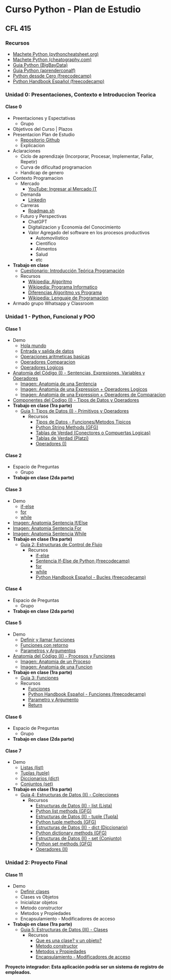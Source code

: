 # Curso Python - Plan de Estudio

## CFL 415

### Recursos

- [Machete Python (pythoncheatsheet.org)](https://www.pythoncheatsheet.org/cheatsheet/basics)
- [Machete Python (cheatography.com)](https://cheatography.com/torerohk/cheat-sheets/python-3-espanol/)
- [Guia Python (BigBayData)](https://www.bigbaydata.com/ejercicios-tipos-de-datos-python/)
- [Guia Python (aprenderconalf)](https://aprendeconalf.es/docencia/python/ejercicios/tipos-datos/)
- [Python dessde Cero (freecodecamp)](https://www.freecodecamp.org/espanol/news/aprende-a-programar-en-python-desde-cero-curso-completo-gratis/)
- [Python Handbook Español (freecodecamp)](https://www.freecodecamp.org/espanol/news/el-manual-de-python/)

### Unidad 0: Presentaciones, Contexto e Introduccion Teorica

#### Clase 0

- Preentaciones y Espectativas
  - Grupo
- Objetivos del Curso | Plazos
- Presentacion Plan de Estudio
  - [Repositorio Github](https://github.com/estebanmatias92/curso-python-plan-de-estudio-CFL415/blob/main/README.md)
  - Explicacion
- Aclaraciones
  - Ciclo de aprendizaje (Incorporar, Procesar, Implementar, Fallar, Repetir)
  - Curva de dificultad programacion
  - Handicap de genero
- Contexto Programacion
  - Mercado
    - [YouTube: Ingresar al Mercado IT](https://www.youtube.com/watch?v=BctKQ6HX1eI)
  - Demanda
    - [Linkedin](https://www.linkedin.com/)
  - Carreras
    - [Roadmap.sh](https://roadmap.sh/)
  - Futuro y Perspectivas
    - ChatGPT
    - Digitalizacion y Economia del Conocimiento
    - Valor Agregado del software en los procesos productivos
      - Automovilistico
      - Cientifico
      - Alimentos
      - Salud
      - etc
- **Trabajo en clase**
  - [Cuestionario: Introducción Teórica Programación](https://docs.google.com/document/d/1cvWBhaWzbJlcBE7YE6Zvu_XaBKKWUB25KUJ0UNnhYec/edit?usp=sharing)
  - Recursos
    - [Wikipedia: Algoritmo](https://es.wikipedia.org/wiki/Algoritmo)
    - [Wikipedia: Programa Informatico](https://es.wikipedia.org/wiki/Programa_inform%C3%A1tico)
    - [Diferencias Algoritmo vs Programa](https://www.diferenciador.com/algoritmo-y-programa/#:~:text=La%20diferencia%20entre%20un%20algoritmo,escritos%20en%20lenguaje%20de%20programaci%C3%B3n.)
    - [Wikipedia: Lenguaje de Programacion](https://es.wikipedia.org/wiki/Lenguaje_de_programaci%C3%B3n)
- Armado grupo Whatsapp y Classroom
  
### Unidad 1 - Python, Funcional y POO

#### Clase 1

- Demo
  - [Hola mundo](https://github.com/estebanmatias92/curso-python-plan-de-estudio-CFL415/blob/main/Unidad%201%20-%20Python%2C%20Funcional%20y%20POO/Clase%201/Demo/hola_mundo.py)
  - [Entrada y salida de datos](https://github.com/estebanmatias92/curso-python-plan-de-estudio-CFL415/blob/main/Unidad%201%20-%20Python%2C%20Funcional%20y%20POO/Clase%201/Demo/entrada_salida.py)
  - [Operaciones aritmeticas basicas](https://github.com/estebanmatias92/curso-python-plan-de-estudio-CFL415/blob/main/Unidad%201%20-%20Python%2C%20Funcional%20y%20POO/Clase%201/Demo/aritmetica.py)
  - [Operadores Comparacion](https://github.com/estebanmatias92/curso-python-plan-de-estudio-CFL415/blob/main/Unidad%201%20-%20Python%2C%20Funcional%20y%20POO/Clase%201/Demo/operadores_comparacion.py)
  - [Operadores Logicos](https://github.com/estebanmatias92/curso-python-plan-de-estudio-CFL415/blob/main/Unidad%201%20-%20Python%2C%20Funcional%20y%20POO/Clase%201/Demo/operadores_logicos.py)
- [Anatomía del Código (I) - Sentencias, Expresiones, Variables y Operadores](https://docs.google.com/document/d/1x05TEvptNmd2wyo5TsOFnmxXzQVtSFkVTSawUbf-9LI/edit?usp=sharing)
  - [Imagen: Anatomia de una Sentencia](https://drive.google.com/file/d/1OUOsqQsQIiIYDOSWMjSoelrtTsiWdvvO/view?usp=sharing)
  - [Imagen: Anatomia de una Expression + Operadores Logicos](https://drive.google.com/file/d/1OZw-opNLfSNCU8mN66d6EblATrM_VYTa/view?usp=sharing)
  - [Imagen: Anatomia de una Expression + Operadores de Comparacion](https://drive.google.com/file/d/1OalZgbAxMfWvrs_DsGOELiiH3ApTwLla/view?usp=sharing)
- [Componentes del Codigo (I) - Tipos de Datos y Operadores](https://docs.google.com/document/d/1RKF5o8h2fKYu--aQuD5yjtBknbGMLOn6U-8-_ir0zPY/edit?usp=sharing)
- **Trabajo en clase (1ra parte)**
  - [Guia 1: Tipos de Datos (I) - Primitivos y Operadores](https://docs.google.com/document/d/1gzKvbuNUeaD8uB_m5r4r_Ygit1doycLDiitm2gZDOs0/edit?usp=sharing)
    - Recursos
      - [Tipos de Datos - Funciones/Metodos Tipicos](https://docs.google.com/document/d/16cr0tFi2WmSWPjK0gCcHHs1EoiRKIefcqpDzB8-FVYI/edit?usp=sharing)
      - [Python String Methods (GFG)](https://www.geeksforgeeks.org/python-string-methods/)
      - [Tablas de Verdad (Conectores o Compuertas Logicas)](https://lamaquinaoraculo.com/matematicas/tablas-verdad-proposicional/)
      - [Tablas de Verdad (Platzi)](https://www.youtube.com/watch?v=Pfyuv5ZnNNw)
      - [Operadores (I)](https://docs.google.com/document/d/1s5JDnLh8JhvSQxtsx2ZIYkeqnwo17Fn3Yd4Mb45SKrQ/edit?usp=sharing)

#### Clase 2

- Espacio de Preguntas
  - Grupo
- **Trabajo en clase (2da parte)**

#### Clase 3

- Demo
  - [if-else](https://github.com/estebanmatias92/curso-python-plan-de-estudio-CFL415/blob/main/Unidad%201%20-%20Python%2C%20Funcional%20y%20POO/Clase%203/Demo/if-else.py)
  - [for](https://github.com/estebanmatias92/curso-python-plan-de-estudio-CFL415/blob/main/Unidad%201%20-%20Python%2C%20Funcional%20y%20POO/Clase%203/Demo/for.py)
  - [while](https://github.com/estebanmatias92/curso-python-plan-de-estudio-CFL415/blob/main/Unidad%201%20-%20Python%2C%20Funcional%20y%20POO/Clase%203/Demo/while.py)
- [Imagen: Anatomia Sentencia If/Else]()
- [Imagen: Anatomia Sentencia For]()
- [Imagen: Anatomia Sentencia While]()
- **Trabajo en clase (1ra parte)**
  - [Guia 2: Estructuras de Control de Flujo](https://docs.google.com/document/d/1q-Ukd9ehutmV8knrUYJWUCMe4X4lM6vCr2_DDcTmCm4/edit?usp=sharing)
    - Recursos
      - [if-else](https://docs.google.com/document/d/1LuA9p1DqWhd4i58Y4z--9d9vBUqML-iYQc14feDX9hg/edit?usp=sharing)
      - [Sentencia If-Else de Python (freecodecamp)](https://www.freecodecamp.org/espanol/news/sentencia-if-else-de-python-explicacion-de-las-sentencias-condiciones/)
      - [for](https://docs.google.com/document/d/1zTt9Bm3hOCvNH8ilPEVv80U4InRnLxIERa3iV9w6qQo/edit?usp=sharing)
      - [while](https://docs.google.com/document/d/1q5fWTtkn41-yH16xYtjGhKOWkNm_5mcQg_H_E0xACC8/edit?usp=sharing)
      - [Python Handbook Español - Bucles (freecodecamp)](https://www.freecodecamp.org/espanol/news/el-manual-de-python/#loopsinpython)

#### Clase 4

- Espacio de Preguntas
  - Grupo
- **Trabajo en clase (2da parte)**

#### Clase 5

- Demo
  - [Definir y llamar funciones](https://github.com/estebanmatias92/curso-python-plan-de-estudio-CFL415/blob/main/Unidad%201%20-%20Python%2C%20Funcional%20y%20POO/Clase%205/Demo/functions-no-return.py)
  - [Funciones con retorno](https://github.com/estebanmatias92/curso-python-plan-de-estudio-CFL415/blob/main/Unidad%201%20-%20Python%2C%20Funcional%20y%20POO/Clase%205/Demo/functions.py)
  - [Parametros y Argumentos](https://github.com/estebanmatias92/curso-python-plan-de-estudio-CFL415/blob/main/Unidad%201%20-%20Python%2C%20Funcional%20y%20POO/Clase%205/Demo/functions.py)
- [Anatomía del Código (II) - Procesos y Funciones](https://docs.google.com/document/d/1ANHRdT6TXfOcOM5haP_imd3pP-KSVhnzalRb1zbCh10/edit?usp=sharing)
  - [Imagen: Anatomia de un Proceso]()
  - [Imagen: Anatomia de una Funcion]()
- **Trabajo en clase (1ra parte)**
  - [Guia 3: Funciones](https://docs.google.com/document/d/180BouVEpBP9wACpsW32aiSiOfEg7mOFler7KqdvQKrs/edit?usp=sharing)
  - Recursos
    - [Funciones]()
    - [Python Handbook Español - Funciones (freecodecamp)](https://www.freecodecamp.org/espanol/news/el-manual-de-python/#functionsinpython)
    - [Parametro y Argumento]()
    - [Return]()

#### Clase 6

- Espacio de Preguntas
  - Grupo
- **Trabajo en clase (2da parte)**

#### Clase 7

- Demo
  - [Listas (list)](https://github.com/estebanmatias92/curso-python-plan-de-estudio-CFL415/blob/main/Unidad%201%20-%20Python%2C%20Funcional%20y%20POO/Clase%207/Demo/listas.py)
  - [Tuplas (tuple)](https://github.com/estebanmatias92/curso-python-plan-de-estudio-CFL415/blob/main/Unidad%201%20-%20Python%2C%20Funcional%20y%20POO/Clase%207/Demo/tuples.py)
  - [Diccionarios (dict)](https://github.com/estebanmatias92/curso-python-plan-de-estudio-CFL415/blob/main/Unidad%201%20-%20Python%2C%20Funcional%20y%20POO/Clase%207/Demo/dictionaries.py)
  - [Conjuntos (set)](https://github.com/estebanmatias92/curso-python-plan-de-estudio-CFL415/blob/main/Unidad%201%20-%20Python%2C%20Funcional%20y%20POO/Clase%207/Demo/sets.py)
- **Trabajo en clase (1ra parte)**
  - [Guia 4: Estructuras de Datos (II) - Colecciones](https://docs.google.com/document/d/1Z6Vjz8NfbDBUFD0IgVQB8K0VzmO4gm7UTdZ9sw85xkM/edit?usp=sharing)
    - Recursos
      - [Estructuras de Datos (II) - list (Lista)](https://docs.google.com/document/d/1cBf27BdouByrsny9PBNY3267BUeBXxkra4Se_3ndMO4/edit?usp=sharing)
      - [Python list methods (GFG)](https://www.geeksforgeeks.org/list-methods-in-python/)
      - [Estructuras de Datos (II) - tuple (Tupla)](https://docs.google.com/document/d/1_6E_kLnWz9PHQYYs3_d9xyXD_vrPH6OjS584jCaqyds/edit?usp=sharing)
      - [Python tuple methods (GFG)](https://www.geeksforgeeks.org/python-tuple-methods/)
      - [Estructuras de Datos (II) - dict (Diccionario)](https://docs.google.com/document/d/15z08K_1JwQsxcPrj2_IUm2JSukXRYTWuilaciA2ooqk/edit?usp=sharing)
      - [Python dictionary methods (GFG)](https://www.geeksforgeeks.org/python-dictionary-methods/)
      - [Estructuras de Datos (II) - set (Conjunto)](https://docs.google.com/document/d/1l0DPJGBp5hsMHMdrgjdYBJ4Zj1z-lfuTs0duKk65dX8/edit?usp=sharing)
      - [Python set methods (GFG)](https://www.geeksforgeeks.org/python-set-methods/)
      - [Operadores (II)](https://docs.google.com/document/d/1pydV015jP915u4g43E70NMYHPPdMt1T5dazIHfhM52Y/edit?usp=sharing)

### Unidad 2: Proyecto Final

#### Clase 11

- Demo
  - [Definir clases](https://github.com/estebanmatias92/curso-python-plan-de-estudio-CFL415/blob/main/Unidad%202%20-%20Proyecto%20Final/Clase%2011/Demo/classes.py)
  - Clases vs Objetos
  - Inicializar objetos
  - Metodo constructor
  - Metodos y Propiedades
  - Encapsulamiento - Modificadores de acceso
- **Trabajo en clase (1ra parte)**
  - [Guia 5: Estructuras de Datos (III) - Clases](https://docs.google.com/document/d/1jFqjk1HTbukBDI_dYl2JmYJdkNz4rH3R8rP_9l566Ik/edit?usp=sharing)
    - Recursos
      - [Que es una clase? y un objeto?](https://pythones.net/clases-y-metodos-python-oop/#%C2%BFQue_es_una_clase_en_Python)
      - [Metodo constructor](https://pythones.net/clases-y-metodos-python-oop/#El_metodo_constructor_de_las_clases_en_Python_init)
      - [Metodos y Propiedades](https://pythones.net/clases-y-metodos-python-oop/#Atributos_y_metodos_de_un_objeto)
      - [Encapsulamiento - Modificadores de acceso](https://ellibrodepython.com/encapsulamiento-poo)

**Proyecto integrador: Esta aplicación podría ser un sistema de registro de empleados.**
